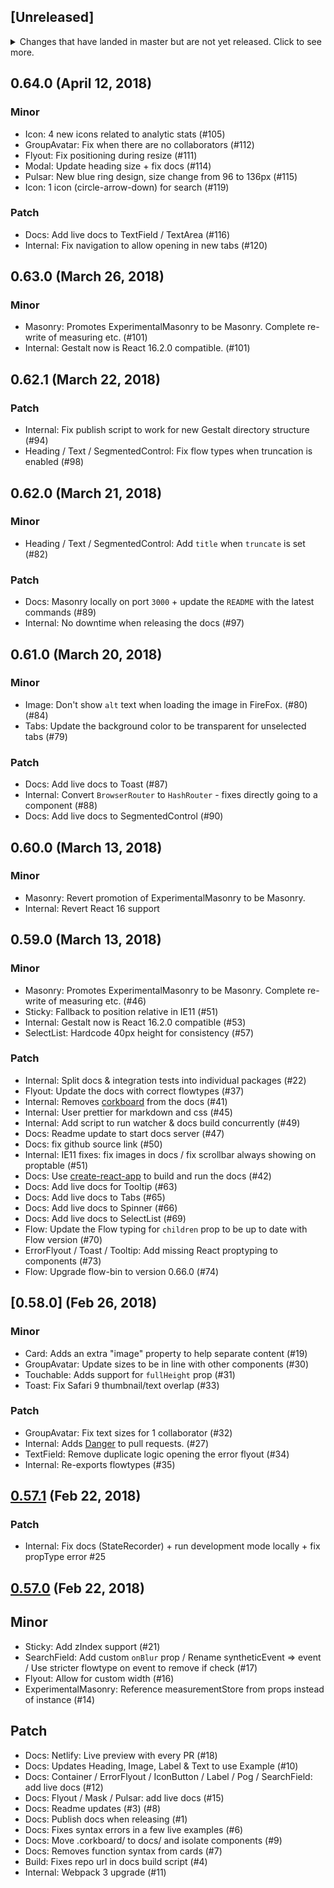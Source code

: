 ## [Unreleased]

<details>
  <summary>
    Changes that have landed in master but are not yet released.
    Click to see more.
  </summary>
  
### Minor
* Link: Remove duplicate CSS declaration (#118)

### Patch

</details>

## 0.64.0 (April 12, 2018)

### Minor
* Icon: 4 new icons related to analytic stats (#105)
* GroupAvatar: Fix when there are no collaborators (#112)
* Flyout: Fix positioning during resize (#111)
* Modal: Update heading size + fix docs (#114)
* Pulsar: New blue ring design, size change from 96 to 136px (#115)
* Icon: 1 icon (circle-arrow-down) for search (#119)

### Patch
* Docs: Add live docs to TextField / TextArea (#116)
* Internal: Fix navigation to allow opening in new tabs (#120)

## 0.63.0 (March 26, 2018)

### Minor

* Masonry: Promotes ExperimentalMasonry to be Masonry. Complete re-write of
  measuring etc. (#101)
* Internal: Gestalt now is React 16.2.0 compatible. (#101)

## 0.62.1 (March 22, 2018)

### Patch

* Internal: Fix publish script to work for new Gestalt directory structure (#94)
* Heading / Text / SegmentedControl: Fix flow types when truncation is enabled (#98)

## 0.62.0 (March 21, 2018)

### Minor

* Heading / Text / SegmentedControl: Add `title` when `truncate` is set (#82)

### Patch

* Docs: Masonry locally on port `3000` + update the `README` with the latest commands (#89)
* Internal: No downtime when releasing the docs (#97)

## 0.61.0 (March 20, 2018)

### Minor

* Image: Don't show `alt` text when loading the image in FireFox. (#80)(#84)
* Tabs: Update the background color to be transparent for unselected tabs (#79)

### Patch

* Docs: Add live docs to Toast (#87)
* Internal: Convert `BrowserRouter` to `HashRouter` - fixes directly going to a component (#88)
* Docs: Add live docs to SegmentedControl (#90)

## 0.60.0 (March 13, 2018)

### Minor

* Masonry: Revert promotion of ExperimentalMasonry to be Masonry.
* Internal: Revert React 16 support

## 0.59.0 (March 13, 2018)

### Minor

* Masonry: Promotes ExperimentalMasonry to be Masonry. Complete re-write of
  measuring etc. (#46)
* Sticky: Fallback to position relative in IE11 (#51)
* Internal: Gestalt now is React 16.2.0 compatible (#53)
* SelectList: Hardcode 40px height for consistency (#57)

### Patch

* Internal: Split docs & integration tests into individual packages (#22)
* Flyout: Update the docs with correct flowtypes (#37)
* Internal: Removes [corkboard](https://yarnpkg.com/en/package/corkboard) from the docs (#41)
* Internal: User prettier for markdown and css (#45)
* Internal: Add script to run watcher & docs build concurrently (#49)
* Docs: Readme update to start docs server (#47)
* Docs: fix github source link (#50)
* Internal: IE11 fixes: fix images in docs / fix scrollbar always showing on proptable (#51)
* Docs: Use [create-react-app](https://github.com/facebook/create-react-app) to build and run the docs (#42)
* Docs: Add live docs for Tooltip (#63)
* Docs: Add live docs to Tabs (#65)
* Docs: Add live docs to Spinner (#66)
* Docs: Add live docs to SelectList (#69)
* Flow: Update the Flow typing for `children` prop to be up to date with Flow version (#70)
* ErrorFlyout / Toast / Tooltip: Add missing React proptyping to components (#73)
* Flow: Upgrade flow-bin to version 0.66.0 (#74)

## [0.58.0] (Feb 26, 2018)

### Minor

* Card: Adds an extra "image" property to help separate content (#19)
* GroupAvatar: Update sizes to be in line with other components (#30)
* Touchable: Adds support for `fullHeight` prop (#31)
* Toast: Fix Safari 9 thumbnail/text overlap (#33)

### Patch

* GroupAvatar: Fix text sizes for 1 collaborator (#32)
* Internal: Adds [Danger](http://danger.systems/js/) to pull requests. (#27)
* TextField: Remove duplicate logic opening the error flyout (#34)
* Internal: Re-exports flowtypes (#35)

## [0.57.1] (Feb 22, 2018)

### Patch

* Internal: Fix docs (StateRecorder) + run development mode locally + fix propType error #25

## [0.57.0] (Feb 22, 2018)

## Minor

* Sticky: Add zIndex support (#21)
* SearchField: Add custom `onBlur` prop / Rename syntheticEvent => event / Use stricter flowtype on event to remove if check (#17)
* Flyout: Allow for custom width (#16)
* ExperimentalMasonry: Reference measurementStore from props instead of instance (#14)

## Patch

* Docs: Netlify: Live preview with every PR (#18)
* Docs: Updates Heading, Image, Label & Text to use Example (#10)
* Docs: Container / ErrorFlyout / IconButton / Label / Pog / SearchField: add live docs (#12)
* Docs: Flyout / Mask / Pulsar: add live docs (#15)
* Docs: Readme updates (#3) (#8)
* Docs: Publish docs when releasing (#1)
* Docs: Fixes syntax errors in a few live examples (#6)
* Docs: Move .corkboard/ to docs/ and isolate components (#9)
* Docs: Removes function syntax from cards (#7)
* Build: Fixes repo url in docs build script (#4)
* Internal: Webpack 3 upgrade (#11)

[0.57.1]: https://deploy-preview-26--gestalt.netlify.com/
[0.57.0]: https://deploy-preview-24--gestalt.netlify.com/
